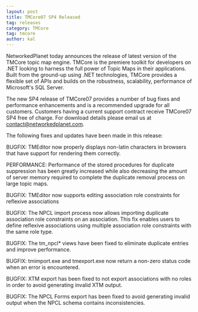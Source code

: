 ```yaml
---
layout: post
title: TMCore07 SP4 Released
tag: releases
category: TMCore
tag: tmcore
author: kal
---
```

NetworkedPlanet today announces the release of latest version of the TMCore topic map engine. TMCore is the premiere toolkit for developers on .NET looking to harness the full power of Topic Maps in their applications. Built from the ground-up using .NET technologies, TMCore provides a flexible set of APIs and builds on the robustness, scalability, performance of Microsoft's SQL Server.

The new SP4 release of TMCore07 provides a number of bug fixes and performance enhancements and is a recommended upgrade for all customers. Customers having a current support contract receive TMCore07 SP4 free of charge. For download details please email us at contact@networkedplanet.com.

The following fixes and updates have been made in this release:

BUGFIX: TMEditor now properly displays non-latin characters in browsers that have support for rendering them correctly.

PERFORMANCE: Performance of the stored procedures for duplicate suppression has been greatly increased while also decreasing the amount of server memory required to complete the duplicate removal process on large topic maps.

BUGFIX: TMEditor now supports editing association role constraints for reflexive associations

BUGFIX: The NPCL import process now allows importing duplicate association role constraints on an association. This fix enables users to define reflexive associations using multiple association role constraints with the same role type.

BUGFIX: The tm_npcl* views have been fixed to eliminate duplicate entries and improve performance.

BUGFIX: tmimport.exe and tmexport.exe now return a non-zero status code when an error is encountered.

BUGFIX: XTM export has been fixed to not export associations with no roles in order to avoid generating invalid XTM output.

BUGFIX: The NPCL Forms export has been fixed to avoid generating invalid output when the NPCL schema contains inconsistencies.

